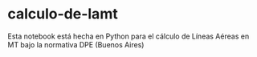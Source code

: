 # calculo-de-lamt
Esta notebook está hecha en Python para el cálculo de Líneas Aéreas en MT bajo la normativa DPE (Buenos Aires)
